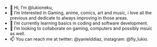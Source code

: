 - 👋 Hi, I’m @lukioneku,
- 👀 I’m Interested in Gaming, anime, comics, art and music, i love all the previous
and dedicate to always improving in those areas.
- 🌱 I’m currently learning basics in coding and software development.
- 💞️ I’m looking to collaborate on gaming, computers and possibly msuic as well.
- 📫 You can reach me at twitter: @yanielddiaz, instagram: @fly_lukio.
